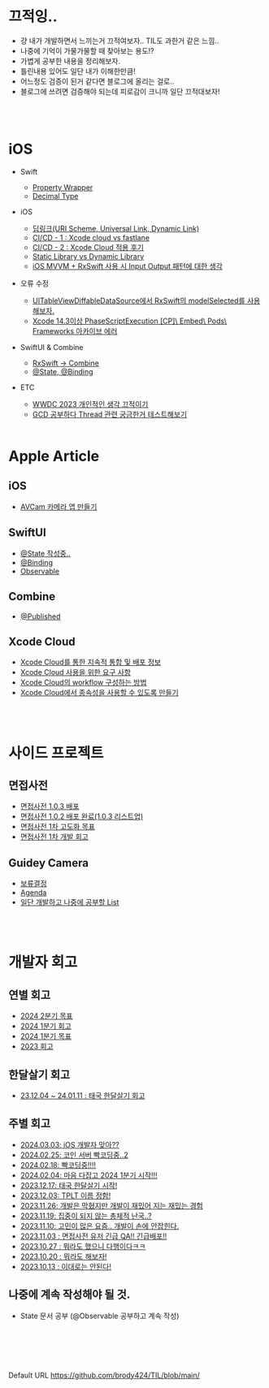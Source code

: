 # 끄적잉..
* 걍 내가 개발하면서 느끼는거 끄적여보자.. TIL도 과한거 같은 느낌..
* 나중에 기억이 가물가물할 때 찾아보는 용도!?
* 가볍게 공부한 내용을 정리해보자.
* 틀린내용 있어도 일단 내가 이해한만큼!
* 어느정도 검증이 된거 같다면 블로그에 올리는 걸로..
* 블로그에 쓰려면 검증해야 되는데 피로감이 크니까 일단 끄적대보자!

<br/><br/>

# iOS
* Swift
    * [Property Wrapper](https://github.com/brody424/TIL/tree/main/ios/til/property_wrapper.md) 
    * [Decimal Type](https://github.com/brody424/TIL/blob/main/ios/til/swift_decimal_type.md)
* iOS
    * [딥링크(URI Scheme, Universal Link, Dynamic Link)](https://github.com/brody424/TIL/blob/main/ios/til/uri_scheme_universal_link.md)
    * [CI/CD - 1 : Xcode cloud vs fastlane](https://github.com/brody424/TIL/tree/main/ios/cicd_1.md)
    * [CI/CD - 2 : Xcode Cloud 적용 후기](https://github.com/brody424/TIL/tree/main/ios/cicd_2.md)
    * [Static Library vs Dynamic Library](https://github.com/brody424/TIL/tree/main/ios/til/static_library_dynamic_library.md)
    * [iOS MVVM + RxSwift 사용 시  Input Output 패턴에 대한 생각](https://github.com/brody424/TIL/tree/main/ios/til/mvvm_input_output_0.md)

* 오류 수정
    * [UITableViewDiffableDataSource에서 RxSwift의 modelSelected를 사용해보자.](https://github.com/brody424/TIL/blob/main/ios/error/Diffable_DataSource_RxSwift_Select.md)
    * [Xcode 14.3이상 PhaseScriptExecution [CP]\ Embed\ Pods\ Frameworks 아카이브 에러](https://github.com/brody424/TIL/blob/main/ios/error/xcode_14_3_error.md)

* SwiftUI & Combine
    * [RxSwift -> Combine](https://github.com/brody424/TIL/blob/main/ios/til/combine_swiftui/rxswift_combine_convert.md)
    * [@State, @Binding](https://github.com/brody424/TIL/blob/main/ios/til/combine_swiftui/state_binding_observedObject.md)
* ETC
    * [WWDC 2023 개인적인 생각 끄적이기](https://github.com/brody424/TIL/blob/main/ios/etc/wwdc_2023_personal_thoughts.md)
    * [GCD 공부하다 Thread 관련 궁금한거 테스트해보기](https://github.com/brody424/TIL/tree/main/ios/til/concurrent/thread_question.md)
<br/><br/>

# Apple Article 
## iOS
- [AVCam 카메라 앱 만들기](https://github.com/brody424/TIL/tree/main/ios/documentation/AVCam_Building_a_Camera_App.md)
## SwiftUI 
- [@State 작성중..](https://github.com/brody424/TIL/tree/main/ios/documentation/SwiftUI_Combine/SwiftUI_State.md)
- [@Binding](https://github.com/brody424/TIL/tree/main/ios/documentation/SwiftUI_Combine/SwiftUI_Binding.md)
- [Observable](https://github.com/brody424/TIL/tree/main/ios/documentation/SwiftUI_Combine/SwiftUI_Observable.md)
## Combine
- [@Published](https://github.com/brody424/TIL/tree/main/ios/documentation/SwiftUI_Combine/Published.md)


## Xcode Cloud
- [Xcode Cloud를 통한 지속적 통합 및 배포 정보](https://github.com/brody424/TIL/tree/main/ios/documentation/About_continuous_integration_and_delivery_with_Xcode_Cloud.md)
- [Xcode Cloud 사용을 위한 요구 사항](https://github.com/brody424/TIL/tree/main/ios/documentation/Requirements_for_using_Xcode_Cloud.md)
- [Xcode Cloud의 workflow 구성하는 방법](https://github.com/brody424/TIL/tree/main/ios/documentation/Configuring_your_first_Xcode_Cloud_workflow.md)
- [Xcode Cloud에서 종속성을 사용할 수  있도록 만들기](https://github.com/brody424/TIL/tree/main/ios/documentation/Making_dependencies_available_to_Xcode_Cloud.md)

<br/><br/>

# 사이드 프로젝트
## 면접사전
* [면접사전 1.0.3 배포](https://github.com/brody424/TIL/blob/main/ios/sideproject/interview_dictionary/interview_dictionary_4.md)
* [면접사전 1.0.2 배포 완료(1.0.3 리스트업)](https://github.com/brody424/TIL/blob/main/ios/sideproject/interview_dictionary/interview_dictionary_3.md)
* [면접사전 1차 고도화 목표](https://github.com/brody424/TIL/blob/main/ios/sideproject/interview_dictionary/interview_dictionary_2.md)
* [면접사전 1차 개발 회고](https://github.com/brody424/TIL/blob/main/ios/sideproject/interview_dictionary/interview_dictionary_1.md)

## Guidey Camera
* [보류결정](https://github.com/brody424/TIL/blob/main/ios/sideproject/tplt/hold.md)
* [Agenda](https://github.com/brody424/TIL/blob/main/ios/sideproject/tplt/agenda.md)
* [일단 개발하고 나중에 공부할 List](https://github.com/brody424/TIL/blob/main/ios/sideproject/tplt/first_develop_after_study_list)

<br/><br/>


# 개발자 회고
## 연별 회고
- [2024 2분기 목표](https://github.com/brody424/TIL/tree/main/ios/diary/longterm/2024_2_quarter_ork.md)
- [2024 1분기 회고](https://github.com/brody424/TIL/tree/main/ios/diary/longterm/2024_1_quarter_feedback.md)
- [2024 1분기 목표](https://github.com/brody424/TIL/tree/main/ios/diary/longterm/2024_1_4_okr.md)
- [2023 회고](https://github.com/brody424/TIL/tree/main/ios/diary/longterm/retrospect_2023.md)
## 한달살기 회고
- [23.12.04 ~ 24.01.11 : 태국 한달살기 회고](https://github.com/brody424/TIL/tree/main/ios/diary/longterm/2023_thailand_worcation.md)
## 주별 회고
- [2024.03.03: iOS 개발자 맞아??](https://github.com/brody424/TIL/tree/main/ios/diary/240303.md)
- [2024.02.25: 코인 서버 빡코딩중..2](https://github.com/brody424/TIL/tree/main/ios/diary/240225.md)
- [2024.02.18: 빡코딩중!!!!](https://github.com/brody424/TIL/tree/main/ios/diary/240218.md)
- [2024.02.04: 마음 다잡고 2024 1분기 시작!!!](https://github.com/brody424/TIL/tree/main/ios/diary/240204.md)
- [2023.12.17: 태국 한달살기 시작!](https://github.com/brody424/TIL/tree/main/ios/diary/231217.md)
- [2023.12.03: TPLT 이름 정함!](https://github.com/brody424/TIL/tree/main/ios/diary/231203.md)
- [2023.11.26: 개발은 막혔지만 개발이 재밌어 지는 재밌는 경험](https://github.com/brody424/TIL/tree/main/ios/diary/231126.md)
- [2023.11.19: 집중이 되지 않는 총체적 난국..?](https://github.com/brody424/TIL/tree/main/ios/diary/231119.md)
- [2023.11.10: 고민이 많은 요즘.. 개발이 손에 안잡힌다.](https://github.com/brody424/TIL/tree/main/ios/diary/231110.md)
- [2023.11.03 : 면접사전 유저 긴급 QA!! 긴급배포!!](https://github.com/brody424/TIL/tree/main/ios/diary/231103.md)
- [2023.10.27 : 뭐라도 했으니 다행이다ㅋㅋ](https://github.com/brody424/TIL/tree/main/ios/diary/231027.md)
- [2023.10.20 : 뭐라도 해보자!](https://github.com/brody424/TIL/tree/main/ios/diary/231020.md)
- [2023.10.13 : 이대로는 안된다!](https://github.com/brody424/TIL/tree/main/ios/diary/231013.md)


## 나중에 계속 작성해야 될 것.
- State 문서 공부 (@Observable 공부하고 계속 작성)

<br/><br/><br/><br/><br/>
Default URL https://github.com/brody424/TIL/blob/main/

